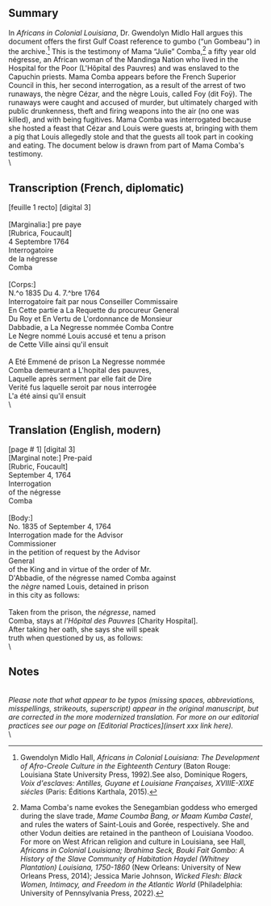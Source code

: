 ## Summary  
In *Africans in Colonial Louisiana*, Dr. Gwendolyn Midlo Hall argues this document offers the first Gulf Coast reference to gumbo (“un Gombeau”) in the archive.[^i] This is the testimony of Mama “Julie” Comba,[^ii] a fifty year old négresse, an African woman of the Mandinga Nation who lived in the Hospital for the Poor (L'Hôpital des Pauvres) and was enslaved to the Capuchin priests. Mama Comba appears before the French Superior Council in this, her second interrogation, as a result of the arrest of two runaways, the nègre Cézar, and the nègre Louis, called Foy (dit Foÿ). The runaways were caught and accused of murder, but ultimately charged with public drunkenness, theft and firing weapons into the air (no one was killed), and with being fugitives. Mama Comba was interrogated because she hosted a feast that Cézar and Louis were guests at, bringing with them a pig that Louis allegedly stole and that the guests all took part in cooking and eating. The document below is drawn from part of Mama Comba's testimony.  
\
## Transcription (French, diplomatic)  
\[feuille 1 recto\] \[digital 3\]  
\
\[Marginalia:\] pre paye  
\[Rubrica, Foucault\]  
4 Septembre 1764  
Interrogatoire  
de la négresse  
Comba  
\
\[Corps:\] 
\
N.^o 1835 Du 4. 7.^bre 1764  
Interrogatoire fait par nous Conseiller Commissaire  
En Cette partie a La Requette du procureur General  
Du Roy et En Vertu de L'ordonnance de Monsieur  
Dabbadie, a La Negresse nommée Comba Contre  
Le Negre nommé Louis accusé et tenu a prison  
de Cette Ville ainsi qu'il ensuit  
\
A Eté Emmené de prison La Negresse nommée  
Comba demeurant a L'hopital des pauvres,  
Laquelle après serment par elle fait de Dire  
Verité fus laquelle seroit par nous interrogée  
L'a été ainsi qu'il ensuit  
\
## Translation (English, modern)  
\[page # 1\] \[digital 3\]
\
\[Marginal note:\]  Pre-paid  
\[Rubric, Foucault\]  
September 4, 1764  
Interrogation  
of the négresse  
Comba  
\
\[Body:\] 
\
No. 1835 of September 4, 1764  
Interrogation made for the Advisor  
Commissioner  
in the petition of request by the Advisor  
General  
of the King and in virtue of the order of Mr.  
D'Abbadie, of the négresse named Comba against  
the *nègre* named Louis, detained in prison  
in this city as follows:  
\
Taken from the prison, the *négresse*, named  
Comba, stays at *l'Hôpital des Pauvres* \[Charity Hospital\].  
After taking her oath, she says she will speak  
truth when questioned by us, as follows:  
\
## Notes  
\
*Please note that what appear to be typos (missing spaces, abbreviations, misspellings, strikeouts, superscript) appear in the original manuscript, but are corrected in the more modernized translation. For more on our editorial practices see our page on [Editorial Practices](insert xxx link here).*  
\
[^i]: Gwendolyn Midlo Hall, *Africans in Colonial Louisiana: The Development of Afro-Creole Culture in the Eighteenth Century* (Baton Rouge: Louisiana State University Press, 1992).See also, Dominique Rogers, *Voix d'esclaves: Antilles, Guyane et Louisiane Françaises, XVIIIE-XIXE siécles* (Paris: Éditions Karthala, 2015).  
[^ii]: Mama Comba's name evokes the Senegambian goddess who emerged during the slave trade,  *Mame Coumba Bang, or Maam Kumba Castel*, and rules the waters of Saint-Louis and Gorée, respectively. She and other Vodun deities are retained in the pantheon of Louisiana Voodoo. For more on West African religion and culture in Louisiana, see Hall, *Africans in Colonial Louisiana; Ibrahima Seck, Bouki Fait Gombo: A History of the Slave Community of Habitation Haydel (Whitney Plantation) Louisiana, 1750-1860* (New Orleans: University of New Orleans Press, 2014); Jessica Marie Johnson, *Wicked Flesh: Black Women, Intimacy, and Freedom in the Atlantic World* (Philadelphia: University of Pennsylvania Press, 2022).
